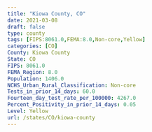 ```yaml
---
title: "Kiowa County, CO"
date: 2021-03-08
draft: false
type: county
tags: [FIPS:8061.0,FEMA:8.0,Non-core,Yellow]
categories: [CO]
County: Kiowa County
State: CO
FIPS: 8061.0
FEMA_Region: 8.0
Population: 1406.0
NCHS_Urban_Rural_Classification: Non-core
Tests_in_prior_14_days: 60.0
Fourteen_day_test_rate_per_100000: 4267.0
Percent_Positivity_in_prior_14_days: 0.05
Level: Yellow
url: /states/CO/kiowa-county
---
```



